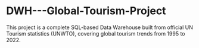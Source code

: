 # DWH---Global-Tourism-Project
This project is a complete SQL-based Data Warehouse built from official UN Tourism statistics (UNWTO), covering global tourism trends from 1995 to 2022.
